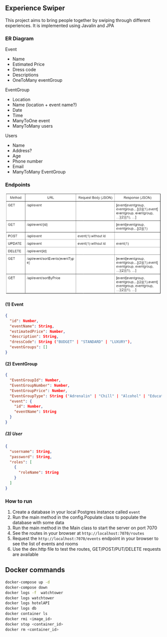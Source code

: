 ## Experience Swiper

This project aims to bring people together by swiping through different experiences. 
It is implemented using Javalin and JPA

### ER Diagram
Event
- Name
- Estimated Price
- Dress code
- Descriptions
- OneToMany eventGroup

EventGroup
- Location
- Name (location + event name?)
- Date
- Time
- ManyToOne event
- ManyToMany users

Users
- Name
- Address?
- Age
- Phone number
- Email
- ManyToMany EventGroup

### Endpoints
![API Table](docs/currentEndpoints.png)

#### (1) Event
```json
{
  "id": Number,
  "eventName": String,
  "estimatedPrice": Number,
  "description": String,
  "dressCode": String ("BUDGET" | "STANDARD" | "LUXURY"),
  "eventGroups": []
}
```

#### (2) EventGroup
```json
{
  "EventGroupId": Number,
  "EventGroupNumber": Number,
  "EventGroupPrice": Number,
  "EventGroupType": String ("Adrenalin" | "Chill" | "Alcohol" | "Educational" | ...),
  "event": {
    "id": Number,
    "eventName": String
  }
}
```

##### (3) User
```json
{
  "username": String,
  "password": String,
  "roles": [
    {
      "roleName": String
    }
  ]
}
```



### How to run

1. Create a database in your local Postgres instance called `event`
2. Run the main method in the config.Populate class to populate the database with some data
3. Run the main method in the Main class to start the server on port 7070
4. See the routes in your browser at `http://localhost:7070/routes`
5. Request the `http://localhost:7070/events` endpoint in your browser to see the list of events and rooms
6. Use the dev.http file to test the routes, GET/POST/PUT/DELETE requests are available

## Docker commands

```bash
docker-compose up -d
docker-compose down
docker logs -f  watchtower
docker logs watchtower
docker logs hotelAPI
docker logs db
docker container ls
docker rmi <image_id>
docker stop <container_id>
docker rm <container_id>
```

